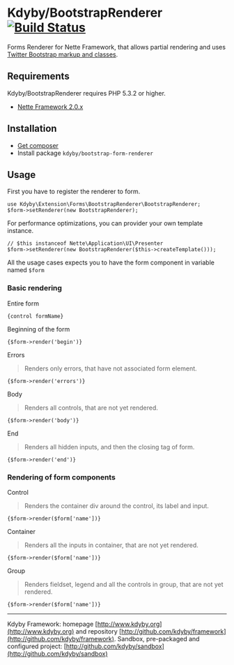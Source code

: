 # Kdyby/BootstrapRenderer [![Build Status](https://secure.travis-ci.org/Kdyby/Framework.png?branch=master)](http://travis-ci.org/Kdyby/Framework)

Forms Renderer for Nette Framework, that allows partial rendering and uses [Twitter Bootstrap markup and classes](http://twitter.github.com/bootstrap/base-css.html#forms).


## Requirements

Kdyby/BootstrapRenderer requires PHP 5.3.2 or higher.

- [Nette Framework 2.0.x](https://github.com/nette/nette)


## Installation

- [Get composer](http://getcomposer.org/doc/00-intro.md)
- Install package <code>kdyby/bootstrap-form-renderer</code>


## Usage

First you have to register the renderer to form.

    use Kdyby\Extension\Forms\BootstrapRenderer\BootstrapRenderer;
    $form->setRenderer(new BootstrapRenderer);

For performance optimizations, you can provider your own template instance.

    // $this instanceof Nette\Application\UI\Presenter
    $form->setRenderer(new BootstrapRenderer($this->createTemplate()));

All the usage cases expects you to have the form component in variable named <code>$form</code>


### Basic rendering

Entire form

    {control formName}

Beginning of the form

    {$form->render('begin')}

Errors

> Renders only errors, that have not associated form element.

    {$form->render('errors')}

Body

> Renders all controls, that are not yet rendered.

    {$form->render('body')}

End

> Renders all hidden inputs, and then the closing tag of form.

    {$form->render('end')}


### Rendering of form components

Control

> Renders the container div around the control, its label and input.

    {$form->render($form['name'])}

Container

> Renders all the inputs in container, that are not yet rendered.

    {$form->render($form['name'])}

Group

> Renders fieldset, legend and all the controls in group, that are not yet rendered.

    {$form->render($form['name'])}



-----

Kdyby Framework: homepage [http://www.kdyby.org](http://www.kdyby.org) and repository [http://github.com/kdyby/framework](http://github.com/kdyby/framework).
Sandbox, pre-packaged and configured project: [http://github.com/kdyby/sandbox](http://github.com/kdyby/sandbox)
